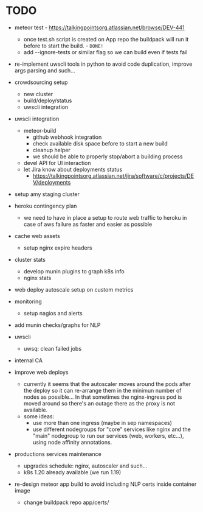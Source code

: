# TODO

* meteor test - https://talkingpointsorg.atlassian.net/browse/DEV-441
    * once test.sh script is created on App repo the buildpack will run it before to start the build. - `DONE!`
    * add --ignore-tests or similar flag so we can build even if tests fail

* re-implement uwscli tools in python to avoid code duplication, improve args parsing and such...

* crowdsourcing setup
    * new cluster
    * build/deploy/status
    * uwscli integration

* uwscli integration
    * meteor-build
        * github webhook integration
        * check available disk space before to start a new build
        * cleanup helper
        * we should be able to properly stop/abort a building process
    * devel API for UI interaction
    * let Jira know about deployments status
        * https://talkingpointsorg.atlassian.net/jira/software/c/projects/DEV/deployments

* setup amy staging cluster

* heroku contingency plan
    * we need to have in place a setup to route web traffic to heroku in case of aws failure as faster and easier as possible

* cache web assets
    * setup nginx expire headers

* cluster stats
    * develop munin plugins to graph k8s info
    * nginx stats

* web deploy autoscale setup on custom metrics

* monitoring
    * setup nagios and alerts

* add munin checks/graphs for NLP

* uwscli
    * uwsq: clean failed jobs

* internal CA

* improve web deploys
    * currently it seems that the autoscaler moves around the pods after the deploy so it can re-arrange them in the minimun number of nodes as possible... In that sometimes the nginx-ingress pod is moved around so there's an outage there as the proxy is not available.
    * some ideas:
        * use more than one ingress (maybe in sep namespaces)
        * use different nodegroups for "core" services like nginx and the "main" nodegroup to run our services (web, workers, etc...), using node affinity annotations.

* productions services maintenance
    * upgrades schedule: nginx, autoscaler and such...
    * k8s 1.20 already available (we run 1.19)

* re-design meteor app build to avoid including NLP certs inside container image
    * change buildpack repo app/certs/

